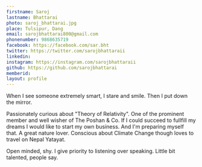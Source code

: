 ```yaml
---
firstname: Saroj
lastname: Bhattarai
photo: saroj_bhattarai.jpg
place: Tulsipur, Dang
email: sarojbhattarai800@gmail.com	
phonenumber: 9868635719
facebook: https://facebook.com/sar.bht
twitter: https://twitter.com/sarojbhattaraii
linkedin:
instagram: https://instagram.com/sarojbhattaraii
github: https://github.com/sarojbhattarai
memberid:
layout: profile
---
```


When I see someone extremely smart, I stare and smile. Then I put down the mirror. 

Passionately curious about "Theory of Relativity". One of the prominent member and well wisher of The Poshan & Co. If I could succeed to fullfill my dreams I would like to start my own business. And I'm preparing myself that. A great nature lover. Conscious about Climate Change though loves to travel on Nepal Yatayat. 

Open minded, shy. I give priority to listening over speaking. Little bit talented, people say.